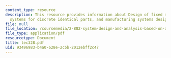 ```yaml
---
content_type: resource
description: This resource provides information about Design of fixed manufacturing
  systems for discrete identical parts, and manufacturing systems design.
file: null
file_location: /coursemedia/2-882-system-design-and-analysis-based-on-ad-and-complexity-theories-spring-2005/93496983b4a0628e2c5b2012ebff2c47_lec328.pdf
file_type: application/pdf
resourcetype: Document
title: lec328.pdf
uid: 93496983-b4a0-628e-2c5b-2012ebff2c47
---
```

